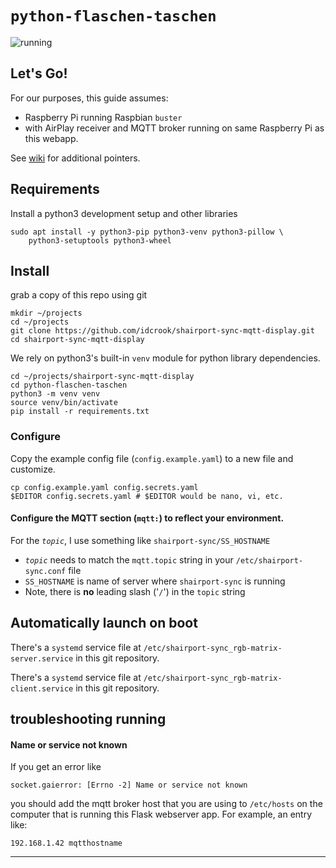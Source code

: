 `python-flaschen-taschen`
==============================

![](photo.png "running")

Let's Go!
---------

For our purposes, this guide assumes:

-	Raspberry Pi running Raspbian `buster`
-	with AirPlay receiver and MQTT broker running on same Raspberry Pi as this webapp.

See [wiki](https://github.com/idcrook/shairport-sync-mqtt-display/wiki) for additional pointers.

Requirements
------------

Install a python3 development setup and other libraries

```shell
sudo apt install -y python3-pip python3-venv python3-pillow \
    python3-setuptools python3-wheel
```

Install
-------


grab a copy of this repo using git

```shell
mkdir ~/projects
cd ~/projects
git clone https://github.com/idcrook/shairport-sync-mqtt-display.git
cd shairport-sync-mqtt-display
```

We rely on python3's built-in `venv` module for python library dependencies.

```shell
cd ~/projects/shairport-sync-mqtt-display
cd python-flaschen-taschen
python3 -m venv venv
source venv/bin/activate
pip install -r requirements.txt
```

### Configure

Copy the example config file (`config.example.yaml`) to a new file and customize.

```shell
cp config.example.yaml config.secrets.yaml
$EDITOR config.secrets.yaml # $EDITOR would be nano, vi, etc.
```

#### Configure the MQTT section (`mqtt:`) to reflect your environment.

For the *`topic`*, I use something like `shairport-sync/SS_HOSTNAME`

-	*`topic`* needs to match the `mqtt.topic` string in your `/etc/shairport-sync.conf` file
-	`SS_HOSTNAME` is name of server where `shairport-sync` is running
-	Note, there is **no** leading slash ('`/`') in the `topic` string


Automatically launch on boot
--------------------------------------

There's a `systemd` service file at `/etc/shairport-sync_rgb-matrix-server.service` in this git repository.

There's a `systemd` service file at `/etc/shairport-sync_rgb-matrix-client.service` in this git repository.

troubleshooting running
-----------------------

#### Name or service not known

If you get an error like

```
socket.gaierror: [Errno -2] Name or service not known
```

you should add the mqtt broker host that you are using to `/etc/hosts` on the computer that is running this Flask webserver app. For example, an entry like:

```
192.168.1.42 mqtthostname
```

---
